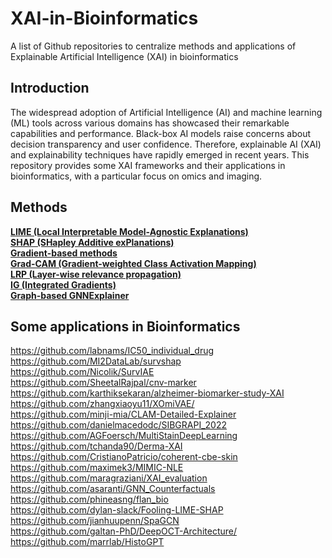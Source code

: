 # XAI-in-Bioinformatics
A list of Github repositories to centralize methods and applications of Explainable Artificial Intelligence (XAI) in bioinformatics

## Introduction 
The widespread adoption of Artificial Intelligence (AI) and machine learning
(ML) tools across various domains has showcased their remarkable capabilities
and performance. Black-box AI models raise concerns about decision
transparency and user confidence. Therefore, explainable AI (XAI) and explainability
techniques have rapidly emerged in recent years. This repository
provides some XAI frameworks and their applications in bioinformatics,
with a particular focus on omics and imaging.  

## Methods
**[LIME (Local Interpretable Model-Agnostic Explanations)](https://github.com/marcotcr/lime)**  
**[SHAP (SHapley Additive exPlanations)](https://github.com/shap/shap)**  
**[Gradient-based methods](https://github.com/utkuozbulak/pytorch-cnn-visualizations)**  
**[Grad-CAM (Gradient-weighted Class Activation Mapping)](https://github.com/jacobgil/pytorch-grad-cam)**  
**[LRP (Layer-wise relevance propagation)](https://github.com/sebastian-lapuschkin/lrp_toolbox)**  
**[IG (Integrated Gradients)](https://github.com/ankurtaly/Integrated-Gradients)**  
**[Graph-based GNNExplainer](https://github.com/RexYing/gnn-model-explainer)**  

## Some applications in Bioinformatics

https://github.com/labnams/IC50_individual_drug  
https://github.com/MI2DataLab/survshap  
https://github.com/Nicolik/SurvIAE   
https://github.com/SheetalRajpal/cnv-marker   
https://github.com/karthiksekaran/alzheimer-biomarker-study-XAI  
https://github.com/zhangxiaoyu11/XOmiVAE/  
https://github.com/minji-mia/CLAM-Detailed-Explainer   
https://github.com/danielmacedodc/SIBGRAPI_2022   
https://github.com/AGFoersch/MultiStainDeepLearning   
https://github.com/tchanda90/Derma-XAI   
https://github.com/CristianoPatricio/coherent-cbe-skin   
https://github.com/maximek3/MIMIC-NLE   
https://github.com/maragraziani/XAI_evaluation   
https://github.com/asaranti/GNN_Counterfactuals   
https://github.com/phineasng/flan_bio   
https://github.com/dylan-slack/Fooling-LIME-SHAP   
https://github.com/jianhuupenn/SpaGCN   
https://github.com/galtan-PhD/DeepOCT-Architecture/   
https://github.com/marrlab/HistoGPT  
